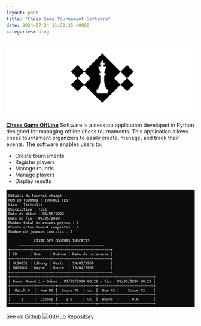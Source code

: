 ```yaml
---
layout: post
title: "Chess Game Tournament Software"
date: 2024-07-24 11:58:35 +0000
categories: blog
---
```


[![Chess Tournament App Management](https://raw.githubusercontent.com/hericlibong/ChessTournamentAppManagment/main/media/chess.png)](https://github.com/hericlibong/ChessTournamentAppManagment)


[**Chess Game OffLine**](https://github.com/hericlibong/ChessTournamentAppManagment) Software is a desktop application developed in Python designed for managing offline chess tournaments. This application allows chess tournament organizers to easily create, manage, and track their events. The software enables users to:

- Create tournaments
- Register players
- Manage rounds
- Manage players
- Display results

[![Chess Tournament report](https://raw.githubusercontent.com/hericlibong/ChessTournamentAppManagment/main/media/rapport.png)](https://github.com/hericlibong/ChessTournamentAppManagment)

See on [Github](https://github.com/hericlibong/ChessTournamentAppManagment)
<a href="https://github.com/hericlibong/ChessTournamentAppManagment">
    <img src="https://github.githubassets.com/images/modules/logos_page/GitHub-Mark.png" alt="GitHub Repository" width="50" height="50"/>
</a>

